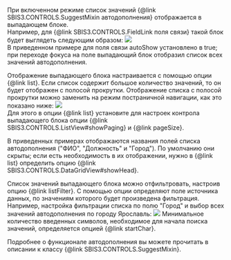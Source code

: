 При включенном режиме список значений {@link SBIS3.CONTROLS.SuggestMixin автодополнения} отображается
в выпадающем блоке.   
Например, для {@link SBIS3.CONTROLS.FieldLink поля связи} такой блок будет выглядеть следующим образом:
![](/SuggestMixin01.png)   
В приведенном примере для поля связи autoShow установлено в true; при переходе фокуса на поле
выпадающий блок отобразил список всех значений автодополнения.

Отображение выпадающего блока настраивается с помощью опции {@link list}.
Если список содержит большое количество значений, то он будет отображен с полосой прокрутки.
Отображение списка с полосой прокрутки можно заменить на режим постраничной навигации, как это показано ниже:
![](/SuggestMixin02.png)   
Для этого в опции {@link list} установите для настроек контрола выпадающего блока
опции {@link SBIS3.CONTROLS.ListView#showPaging} и {@link pageSize}.

В приведенных примерах отображаются названия полей списка автодополнения ("ФИО", "Должность" и "Город").
По умолчанию они скрыты; если есть необходимость в их отображении, нужно в {@link list}
определить опцию {@link SBIS3.CONTROLS.DataGridView#showHead}.

Список значений выпадающего блока можно отфильтровать, настроив опцию {@link listFilter}. С помощью опции
определяют поле источника данных, по значениям которого будет произведена фильтрация.
Например, настройка фильтрации списка по полю "Город" и выбор всех значений автодополнения по городу Ярославль:
![](/SuggestMixin03.png)
Минимальное количество введенных символов, необходимое для начала поиска значений, определяется опцией {@link startChar}.

Подробнее о функционале автодополнения вы можете прочитать в описании к классу {@link SBIS3.CONTROLS.SuggestMixin}.
